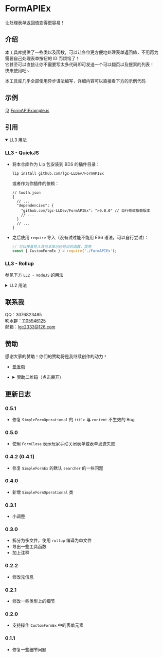 <!-- markdownlint-disable MD033 -->

# FormAPIEx

让处理表单返回值变得更容易！

## 介绍

本工具库提供了一些类以及函数，可以让各位更方便地处理表单返回值，不用再为需要自己处理表单按钮的 ID 而烦恼了！  
它甚至可以直接让你不需要写太多代码即可发送一个可以翻页以及搜索的列表！  
快来使用吧~

本工具库几乎全部使用异步语法编写，详细内容可以直接看下方的示例代码

## 示例

见 [FormAPIExample.js](https://github.com/lgc-LLSEDev/FormAPIEx/blob/master/FormAPIExample.js)

## 引用

<details open>
<summary>LL3 用法</summary>

### LL3 - QuickJS

- 将本仓库作为 Lip 包安装到 BDS 的插件目录：

  ```bash
  lip install github.com/lgc-LLDev/FormAPIEx
  ```

  或者作为你插件的依赖：

  ```jsonc
  // tooth.json
  {
    // ...
    "dependencies": {
      "github.com/lgc-LLDev/FormAPIEx": ">0.0.0" // 自行修改依赖版本
      // ...
    }
    // ...
  }
  ```

- 之后使用 `require` 导入（没有试过能不能用 ES6 语法，可以自行尝试）：

  ```js
  // 可以接着导入其他本库已经导出的函数，类等
  const { CustomFormEx } = require('./FormAPIEx');
  ```

### LL3 - Rollup

参见下方 `LL2 - NodeJS` 的用法

</details>

<details>
<summary>LL2 用法</summary>

### LL2 - QuickJS

- 将编译好的 `FormAPIEx.js` 扔进 BDS 目录的 `plugins/lib` 文件夹中，之后使用下面的代码来导入

  ```js

  ```

  如果你使用的是 TypeScript，那么我更推荐你使用模块语法导入

  ```ts
  // 可以接着导入其他本库已经导出的函数，类，接口等
  import { CustomFormEx } from './lib/FormAPIEx';
  ```

### LL2 - NodeJS

#### 引用 `form-api-ex` npm 包

- 先将本包加入你项目的依赖项中

  推荐使用 `pnpm` 管理项目依赖  
  下面的命令假设你已经安装了 `pnpm`，如果你没有安装，可以往上翻翻看看如何安装，也可以换用其他包管理器  
  使用下面的命令将本包添加到你项目的依赖项中

  ```bash
  pnpm i form-api-ex
  ```

- 然后使用下面的语法导入

  ```js
  // 可以接着导入其他本库已经导出的函数，类等
  const { CustomFormEx } = require('form-api-ex');
  ```

  如果你使用的是 TypeScript，那么我更推荐你使用模块语法导入

  ```ts
  // 可以接着导入其他本库已经导出的函数，类，接口等
  import { CustomFormEx } from 'form-api-ex';
  ```

</details>

## 联系我

QQ：3076823485  
吹水群：[1105946125](https://jq.qq.com/?_wv=1027&k=Z3n1MpEp)  
邮箱：<lgc2333@126.com>

## 赞助

感谢大家的赞助！你们的赞助将是我继续创作的动力！

- [爱发电](https://afdian.net/@lgc2333)
- <details>
    <summary>赞助二维码（点击展开）</summary>

  ![讨饭](https://raw.githubusercontent.com/lgc2333/ShigureBotMenu/master/src/imgs/sponsor.png)

  </details>

## 更新日志

### 0.5.1

- 修复 `SimpleFormOperational` 的 `title` 与 `content` 不生效的 Bug

### 0.5.0

- 使用 `FormClose` 表示玩家手动关闭表单或表单发送失败

### 0.4.2 (0.4.1)

- 修复 `SimpleFormEx` 的默认 `searcher` 的一些问题

### 0.4.0

- 新增 `SimpleFormOperational` 类

### 0.3.1

- 小调整

### 0.3.0

- 拆分为多文件，使用 `rollup` 编译为单文件
- 导出一些工具函数
- 加上注释

### 0.2.2

- 修改元信息

### 0.2.1

- 修改一些类型上的细节

### 0.2.0

- 支持操作 `CustomFormEx` 中的表单元素

### 0.1.1

- 修复一些细节问题
